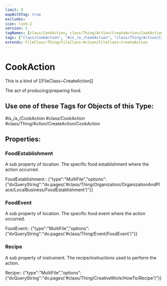 ```yaml
---
limit: 9
mapWithTag: true
excludes:
icon: link-2
version: 5
tagNames: [class/CookAction, class/Thing/Action/CreateAction/CookAction, schema-org/CookAction]
tags: ["class/CookAction", "#is_/a_/CookAction", "class/Thing/Action/CreateAction/CookAction"]
extends: FileClass~Thing/FileClass~Action/FileClass~CreateAction
---
```


# CookAction
This is a kind of [[FileClass~CreateAction]]

The act of producing/preparing food.


## Use one of these Tags for Objects of this Type:

#is_/a_/CookAction
#class/CookAction
#class/Thing/Action/CreateAction/CookAction

## Properties:

### FoodEstablishment
A sub property of location. The specific food establishment where the action occurred.

FoodEstablishment:: {"type":"MultiFile","options":{"dvQueryString":"dv.pages('#class/Thing/Organization/OrganizationAndPlace/LocalBusiness/FoodEstablishment')"}}

### FoodEvent
A sub property of location. The specific food event where the action occurred.

FoodEvent:: {"type":"MultiFile","options":{"dvQueryString":"dv.pages('#class/Thing/Event/FoodEvent')"}}

### Recipe
A sub property of instrument. The recipe/instructions used to perform the action.

Recipe:: {"type":"MultiFile","options":{"dvQueryString":"dv.pages('#class/Thing/CreativeWork/HowTo/Recipe')"}}


